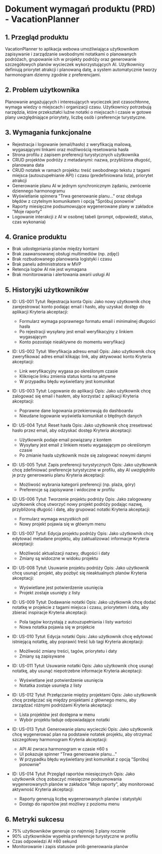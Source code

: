 # Dokument wymagań produktu (PRD) - VacationPlanner
## 1. Przegląd produktu
VacationPlanner to aplikacja webowa umożliwiająca użytkownikom zapisywanie i zarządzanie swobodnymi notatkami o planowanych podróżach, grupowanie ich w projekty podróży oraz generowanie szczegółowych planów wycieczek wykorzystujących AI. Użytkownicy definiują priorytet atrakcji i planowaną datę, a system automatycznie tworzy harmonogram dzienny zgodnie z preferencjami.

## 2. Problem użytkownika
Planowanie angażujących i interesujących wycieczek jest czasochłonne, wymaga wiedzy o miejscach i organizacji czasu. Użytkownicy potrzebują narzędzia, które przekształci luźne notatki o miejscach i czasie w gotowe plany uwzględniające priorytety, liczbę osób i preferencje turystyczne.

## 3. Wymagania funkcjonalne
- Rejestracja i logowanie (email/hasło) z weryfikacją mailową, wygasającymi linkami oraz możliwością resetowania hasła
- Strona profilu z zapisem preferencji turystycznych użytkownika
- CRUD projektów podróży z metadanymi: nazwa, przybliżona długość, planowana data
- CRUD notatek w ramach projektu: treść swobodnego tekstu z tagami miejsca (autouzupełnianie API) i czasu (predefiniowana lista), priorytet atrakcji
- Generowanie planu AI w jednym synchronicznym żądaniu, zwrócenie dziennego harmonogramu
- Wyświetlanie spinnera "Trwa generowanie planu..." oraz obsługa błędów z czytelnym komunikatem i opcją "Spróbuj ponownie"
- Raporty miesięczne podsumowujące wygenerowane plany w zakładce "Moje raporty"
- Logowanie interakcji z AI w osobnej tabeli (prompt, odpowiedź, status, czas wykonania)

## 4. Granice produktu
- Brak udostępniania planów między kontami
- Brak zaawansowanej obsługi multimediów (np. zdjęć)
- Brak rozbudowanego planowania logistyki i czasu
- Brak panelu administratora w MVP
- Retencja logów AI nie jest wymagana
- Brak monitorowania i alertowania awarii usługi AI

## 5. Historyjki użytkowników
- ID: US-001
  Tytuł: Rejestracja konta
  Opis: Jako nowy użytkownik chcę zarejestrować konto podając email i hasło, aby uzyskać dostęp do aplikacji
  Kryteria akceptacji:
  - Formularz wymaga poprawnego formatu email i minimalnej długości hasła
  - Po rejestracji wysyłany jest email weryfikacyjny z linkiem wygasającym
  - Konto pozostaje nieaktywne do momentu weryfikacji

- ID: US-002
  Tytuł: Weryfikacja adresu email
  Opis: Jako użytkownik chcę zweryfikować adres email klikając link, aby aktywować konto
  Kryteria akceptacji:
  - Link weryfikacyjny wygasa po określonym czasie
  - Kliknięcie linku zmienia status konta na aktywne
  - W przypadku błędu wyświetlany jest komunikat

- ID: US-003
  Tytuł: Logowanie do aplikacji
  Opis: Jako użytkownik chcę zalogować się email i hasłem, aby korzystać z aplikacji
  Kryteria akceptacji:
  - Poprawne dane logowania przekierowują do dashboardu
  - Nieudane logowanie wyświetla komunikat o błędnych danych

- ID: US-004
  Tytuł: Reset hasła
  Opis: Jako użytkownik chcę zresetować hasło przez email, aby odzyskać dostęp
  Kryteria akceptacji:
  - Użytkownik podaje email powiązany z kontem
  - Wysyłany jest email z linkiem resetu wygasającym po określonym czasie
  - Po zmianie hasła użytkownik może się zalogować nowymi danymi

- ID: US-005
  Tytuł: Zapis preferencji turystycznych
  Opis: Jako użytkownik chcę zdefiniować preferencje turystyczne w profilu, aby AI uwzględniło je przy generowaniu planu
  Kryteria akceptacji:
  - Możliwość wybrania kategorii preferencji (np. plaża, góry)
  - Preferencje są zapisywane i widoczne w profilu

- ID: US-006
  Tytuł: Tworzenie projektu podróży
  Opis: Jako zalogowany użytkownik chcę utworzyć nowy projekt podróży podając nazwę, przybliżoną długość i datę, aby grupować notatki
  Kryteria akceptacji:
  - Formularz wymaga wszystkich pól
  - Nowy projekt pojawia się w głównym menu

- ID: US-007
  Tytuł: Edycja projektu podróży
  Opis: Jako użytkownik chcę edytować metadane projektu, aby zaktualizować informacje
  Kryteria akceptacji:
  - Możliwość aktualizacji nazwy, długości i daty
  - Zmiany są widoczne w widoku projektu

- ID: US-008
  Tytuł: Usuwanie projektu podróży
  Opis: Jako użytkownik chcę usunąć projekt, aby pozbyć się nieaktualnych planów
  Kryteria akceptacji:
  - Wyświetlane jest potwierdzenie usunięcia
  - Projekt zostaje usunięty z listy

- ID: US-009
  Tytuł: Dodawanie notatki
  Opis: Jako użytkownik chcę dodać notatkę w projekcie z tagami miejsca i czasu, priorytetem i datą, aby zbierać inspiracje
  Kryteria akceptacji:
  - Pola tagów korzystają z autouzupełniania i listy wartości
  - Nowa notatka pojawia się w projekcie

- ID: US-010
  Tytuł: Edycja notatki
  Opis: Jako użytkownik chcę edytować istniejącą notatkę, aby poprawić treść lub tagi
  Kryteria akceptacji:
  - Możliwość zmiany treści, tagów, priorytetu i daty
  - Zmiany są zapisywane

- ID: US-011
  Tytuł: Usuwanie notatki
  Opis: Jako użytkownik chcę usunąć notatkę, aby usunąć niepotrzebne informacje
  Kryteria akceptacji:
  - Wyświetlane jest potwierdzenie usunięcia
  - Notatka zostaje usunięta z listy

- ID: US-012
  Tytuł: Przełączanie między projektami
  Opis: Jako użytkownik chcę przełączać się między projektami z głównego menu, aby zarządzać różnymi podróżami
  Kryteria akceptacji:
  - Lista projektów jest dostępna w menu
  - Wybór projektu ładuje odpowiadające notatki

- ID: US-013
  Tytuł: Generowanie planu wycieczki
  Opis: Jako użytkownik chcę wygenerować plan na podstawie notatek projektu, aby otrzymać szczegółowy harmonogram
  Kryteria akceptacji:
  - API AI zwraca harmonogram w czasie ≤60 s
  - UI pokazuje spinner "Trwa generowanie planu..."
  - W przypadku błędu wyświetlany jest komunikat z opcją "Spróbuj ponownie"

- ID: US-014
  Tytuł: Przegląd raportów miesięcznych
  Opis: Jako użytkownik chcę zobaczyć miesięczne podsumowania wygenerowanych planów w zakładce "Moje raporty", aby monitorować aktywność
  Kryteria akceptacji:
  - Raporty generują liczbę wygenerowanych planów i statystyki
  - Dostęp do raportów jest możliwy z poziomu menu

## 6. Metryki sukcesu
- 75% użytkowników generuje co najmniej 3 plany rocznie
- 90% użytkowników wypełnia preferencje turystyczne w profilu
- Czas odpowiedzi AI ≤60 sekund
- Monitorowanie i zapis statusów prób generowania planów
